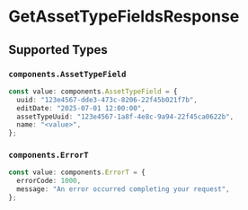 # GetAssetTypeFieldsResponse


## Supported Types

### `components.AssetTypeField`

```typescript
const value: components.AssetTypeField = {
  uuid: "123e4567-dde3-473c-8206-22f45b021f7b",
  editDate: "2025-07-01 12:00:00",
  assetTypeUuid: "123e4567-1a8f-4e8c-9a94-22f45ca0622b",
  name: "<value>",
};
```

### `components.ErrorT`

```typescript
const value: components.ErrorT = {
  errorCode: 1000,
  message: "An error occurred completing your request",
};
```

